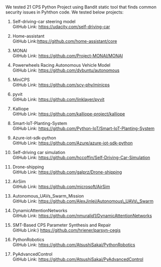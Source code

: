 
We tested 21 CPS Python Project using Bandit static tool that finds common security issues in Pyhthon code. We tested below projects:

1. Self-driving-car steering model  
GitHub Link: https://udacity.com/self-driving-car   

 
2. Home-assistant  
GitHub Link:https://github.com/home-assistant/core   


3. MONAI  
GitHub Link: https://github.com/Project-MONAI/MONAI  


4. Powerwheels Racing Autonomous Vehicle Model  
GitHub Link: https://github.com/dvbuntu/autonomous  


5. MiniCPS  
GitHub Link: https://github.com/scy-phy/minicps  


6. pyvit  
GitHub Link: https://github.com/linklayer/pyvit  


7. Kalliope  
GitHub Link: https://github.com/kalliope-project/kalliope  


8. Smart-IoT-Planting-System  
GitHub Link: https://github.com/Python-IoT/Smart-IoT-Planting-System  

9. Azure-iot-sdk-python  
GitHub Link: https://github.com/Azure/azure-iot-sdk-python  


10. Self-driving car simulation  
GitHub Link: https://github.com/hccoffin/Self-Driving-Car-Simulation  


11. Drone-shipping  
GitHub Link: https://github.com/galprz/Drone-shipping    


12. AirSim  
GitHub Link: https://github.com/microsoft/AirSim   


13. Autonomous\_UAVs\_Swarm\_Mission  
GitHub Link: https://github.com/AlexJinlei/Autonomous\_UAVs\_Swarm  


14. DynamicAttentionNetworks  
GitHub Link: https://github.com/nmuralid1/DynamicAttentionNetworks  

15. SMT-Based CPS Parameter Synthesis and Repair  
GitHub Link:} https://github.com/hriener/parsyn-cegis  

16. PythonRobotics    
GitHub Link: https://github.com/AtsushiSakai/PythonRobotics  


17. PyAdvancedControl    
GitHub Link: https://github.com/AtsushiSakai/PyAdvancedControl  
